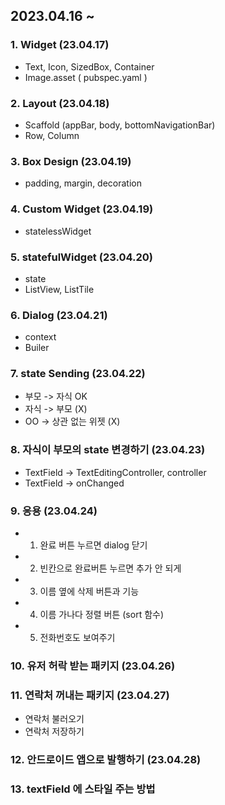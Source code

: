 ## 2023.04.16 ~
### 1. Widget (23.04.17)
- Text, Icon, SizedBox, Container
- Image.asset ( pubspec.yaml )

### 2. Layout (23.04.18)
- Scaffold (appBar, body, bottomNavigationBar)
- Row, Column

### 3. Box Design (23.04.19)
- padding, margin, decoration

### 4. Custom Widget (23.04.19)
- statelessWidget

### 5. statefulWidget (23.04.20)
- state 
- ListView, ListTile

### 6. Dialog (23.04.21)
- context
- Builer 

### 7. state Sending (23.04.22)
- 부모 -> 자식 OK 
- 자식 -> 부모 (X)
- OO -> 상관 없는 위젯 (X)

### 8. 자식이 부모의 state 변경하기 (23.04.23)
- TextField -> TextEditingController, controller 
- TextField -> onChanged

### 9. 응용 (23.04.24)
- 1. 완료 버튼 누르면 dialog 닫기
- 2. 빈칸으로 완료버튼 누르면 추가 안 되게
- 3. 이름 옆에 삭제 버튼과 기능 
- 4. 이름 가나다 정렬 버튼 (sort 함수)
- 5. 전화번호도 보여주기

### 10. 유저 허락 받는 패키지 (23.04.26)

### 11. 연락처 꺼내는 패키지  (23.04.27)
- 연락처 불러오기
- 연락처 저장하기

### 12. 안드로이드 앱으로 발행하기 (23.04.28)

### 13. textField 에 스타일 주는 방법
